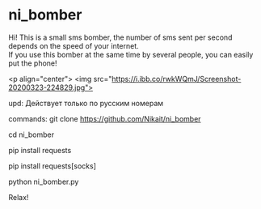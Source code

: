 # ni_bomber
Hi!
This is a small sms bomber,
the number of sms sent per second depends on the speed
of your internet.  
If you use this bomber at the same time by several people, 
you can easily put the phone!

<p align="center">
  <img src="https://i.ibb.co/rwkWQmJ/Screenshot-20200323-224829.jpg">
</p>

upd:
Действует только по русским номерам

commands:
git clone https://github.com/Nikait/ni_bomber

cd ni_bomber

pip install requests

pip install requests[socks]

python ni_bomber.py

Relax! 
